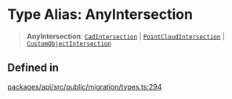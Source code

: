 # Type Alias: AnyIntersection

> **AnyIntersection**: [`CadIntersection`](CadIntersection.md) \| [`PointCloudIntersection`](PointCloudIntersection.md) \| [`CustomObjectIntersection`](CustomObjectIntersection.md)

## Defined in

[packages/api/src/public/migration/types.ts:294](https://github.com/cognitedata/reveal/blob/3aaed3491dba3f4ba9ecd87f495d35383cc73a1d/viewer/packages/api/src/public/migration/types.ts#L294)
